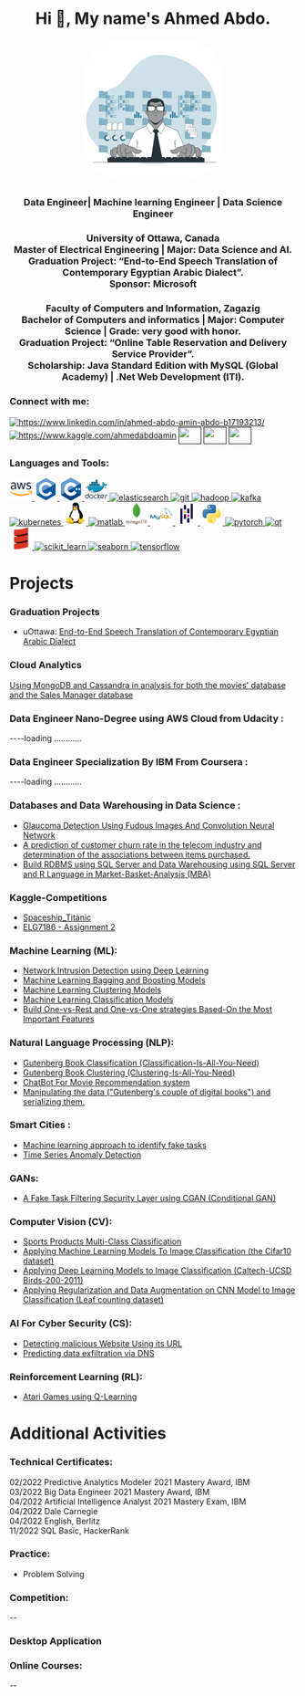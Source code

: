 <h1 align="center">Hi 👋, My name's Ahmed Abdo.</h1>
<div id="header" align="center">
  <img src=".\Images_pre\Data.gif" width="250" style="border-radius:31%"/>
</div>
<h3 align="center"> Data Engineer| Machine learning Engineer | Data Science Engineer</h3>
<h3 align="center"> 
<strong>University of Ottawa, Canada</strong><br/>
	Master of Electrical Engineering | Major: Data Science and AI. <br/>
	Graduation Project: “End-to-End Speech Translation of Contemporary Egyptian Arabic Dialect”.<br/>
	Sponsor: Microsoft
</h3>
<h3 align="center"> 
<strong>Faculty of Computers and Information, Zagazig</strong><br/>
	Bachelor of Computers and informatics | Major: Computer Science | Grade: very good with honor. <br/>
	Graduation Project: “Online Table Reservation and Delivery Service Provider”.<br/>
      Scholarship: Java Standard Edition with MySQL (Global Academy) | .Net Web Development (ITI).
</h3>

<h3 align="left">Connect with me:</h3>
<p align="left"> 
<a href="https://www.linkedin.com/in/ahmed-abdo-amin-abdo-b17193213/" target="blank"><img align="center" src="https://raw.githubusercontent.com/rahuldkjain/github-profile-readme-generator/master/src/images/icons/Social/linked-in-alt.svg" alt="https://www.linkedin.com/in/ahmed-abdo-amin-abdo-b17193213/" height="30" width="40" /></a>
<a href="https://www.kaggle.com/ahmedabdoamin" target="blank"><img align="center" src="https://raw.githubusercontent.com/rahuldkjain/github-profile-readme-generator/master/src/images/icons/Social/kaggle.svg" alt="https://www.kaggle.com/ahmedabdoamin" height="30" width="40" /></a>
<a href="" target="blank"><img align="center" src="https://raw.githubusercontent.com/rahuldkjain/github-profile-readme-generator/master/src/images/icons/Social/hackerrank.svg" alt="" height="30" width="40" /></a>
<a href="" target="blank"><img align="center" src="https://raw.githubusercontent.com/rahuldkjain/github-profile-readme-generator/master/src/images/icons/Social/codeforces.svg" alt="" height="30" width="40" /></a>
<a href="" target="blank"><img align="center" src="https://raw.githubusercontent.com/rahuldkjain/github-profile-readme-generator/master/src/images/icons/Social/leet-code.svg" alt="" height="30" width="40" /></a>
</p>

<h3 align="left">Languages and Tools:</h3>
<p align="left"> <a href="https://aws.amazon.com" target="_blank" rel="noreferrer"> <img src="https://raw.githubusercontent.com/devicons/devicon/master/icons/amazonwebservices/amazonwebservices-original-wordmark.svg" alt="aws" width="40" height="40"/> </a> <a href="https://www.cprogramming.com/" target="_blank" rel="noreferrer"> <img src="https://raw.githubusercontent.com/devicons/devicon/master/icons/c/c-original.svg" alt="c" width="40" height="40"/> </a> <a href="https://www.w3schools.com/cpp/" target="_blank" rel="noreferrer"> <img src="https://raw.githubusercontent.com/devicons/devicon/master/icons/cplusplus/cplusplus-original.svg" alt="cplusplus" width="40" height="40"/> </a> <a href="https://www.docker.com/" target="_blank" rel="noreferrer"> <img src="https://raw.githubusercontent.com/devicons/devicon/master/icons/docker/docker-original-wordmark.svg" alt="docker" width="40" height="40"/> </a> <a href="https://www.elastic.co" target="_blank" rel="noreferrer"> <img src="https://www.vectorlogo.zone/logos/elastic/elastic-icon.svg" alt="elasticsearch" width="40" height="40"/> </a> <a href="https://git-scm.com/" target="_blank" rel="noreferrer"> <img src="https://www.vectorlogo.zone/logos/git-scm/git-scm-icon.svg" alt="git" width="40" height="40"/> </a> <a href="https://hadoop.apache.org/" target="_blank" rel="noreferrer"> <img src="https://www.vectorlogo.zone/logos/apache_hadoop/apache_hadoop-icon.svg" alt="hadoop" width="40" height="40"/> </a> <a href="https://kafka.apache.org/" target="_blank" rel="noreferrer"> <img src="https://www.vectorlogo.zone/logos/apache_kafka/apache_kafka-icon.svg" alt="kafka" width="40" height="40"/> </a> <a href="https://kubernetes.io" target="_blank" rel="noreferrer"> <img src="https://www.vectorlogo.zone/logos/kubernetes/kubernetes-icon.svg" alt="kubernetes" width="40" height="40"/> </a> <a href="https://www.linux.org/" target="_blank" rel="noreferrer"> <img src="https://raw.githubusercontent.com/devicons/devicon/master/icons/linux/linux-original.svg" alt="linux" width="40" height="40"/> </a> <a href="https://www.mathworks.com/" target="_blank" rel="noreferrer"> <img src="https://upload.wikimedia.org/wikipedia/commons/2/21/Matlab_Logo.png" alt="matlab" width="40" height="40"/> </a> <a href="https://www.mongodb.com/" target="_blank" rel="noreferrer"> <img src="https://raw.githubusercontent.com/devicons/devicon/master/icons/mongodb/mongodb-original-wordmark.svg" alt="mongodb" width="40" height="40"/> </a> <a href="https://www.mysql.com/" target="_blank" rel="noreferrer"> <img src="https://raw.githubusercontent.com/devicons/devicon/master/icons/mysql/mysql-original-wordmark.svg" alt="mysql" width="40" height="40"/> </a> <a href="https://pandas.pydata.org/" target="_blank" rel="noreferrer"> <img src="https://raw.githubusercontent.com/devicons/devicon/2ae2a900d2f041da66e950e4d48052658d850630/icons/pandas/pandas-original.svg" alt="pandas" width="40" height="40"/> </a> <a href="https://www.python.org" target="_blank" rel="noreferrer"> <img src="https://raw.githubusercontent.com/devicons/devicon/master/icons/python/python-original.svg" alt="python" width="40" height="40"/> </a> <a href="https://pytorch.org/" target="_blank" rel="noreferrer"> <img src="https://www.vectorlogo.zone/logos/pytorch/pytorch-icon.svg" alt="pytorch" width="40" height="40"/> </a> <a href="https://www.qt.io/" target="_blank" rel="noreferrer"> <img src="https://upload.wikimedia.org/wikipedia/commons/0/0b/Qt_logo_2016.svg" alt="qt" width="40" height="40"/> </a> <a href="https://www.scala-lang.org" target="_blank" rel="noreferrer"> <img src="https://raw.githubusercontent.com/devicons/devicon/master/icons/scala/scala-original.svg" alt="scala" width="40" height="40"/> </a> <a href="https://scikit-learn.org/" target="_blank" rel="noreferrer"> <img src="https://upload.wikimedia.org/wikipedia/commons/0/05/Scikit_learn_logo_small.svg" alt="scikit_learn" width="40" height="40"/> </a> <a href="https://seaborn.pydata.org/" target="_blank" rel="noreferrer"> <img src="https://seaborn.pydata.org/_images/logo-mark-lightbg.svg" alt="seaborn" width="40" height="40"/> </a> <a href="https://www.tensorflow.org" target="_blank" rel="noreferrer"> <img src="https://www.vectorlogo.zone/logos/tensorflow/tensorflow-icon.svg" alt="tensorflow" width="40" height="40"/> </a> </p>

# Projects
### Graduation Projects
- uOttawa:
[End-to-End Speech Translation of Contemporary Egyptian Arabic Dialect](https://github.com/Ahmed-Abdo-Amin/End-to-EndSpeechTranslationofContemporaryEgyptianArabicDialect1)

### Cloud Analytics
[Using MongoDB and Cassandra in analysis for both the movies' database and the Sales Manager database](https://github.com/Ahmed-Abdo-Amin/UsingMongoDBandCassandrainanalysisforboththemoviesdatabaseandtheSalesManagerdatabase)

### Data Engineer Nano-Degree using AWS Cloud from Udacity :
----loading ............
 
### Data Engineer Specialization By IBM From Coursera :
----loading ............
  

### Databases and Data Warehousing in Data Science :
- [Glaucoma Detection Using Fudous Images And Convolution Neural Network](https://github.com/Ahmed-Abdo-Amin/Glaucoma_Detection_Using_Fudous_Images_And_Convolution_Neural_Network)
- [A prediction of customer churn rate in the telecom industry and determination of the associations between items purchased.](https://github.com/Ahmed-Abdo-Amin/A_prediction_of_customer_churn_rate_and_-the_associations_between_items_purchased)
- [Build RDBMS using SQL Server and Data Warehousing using SQL Server and R Language in Market-Basket-Analysis (MBA)](https://github.com/Ahmed-Abdo-Amin/RDBMS-SQLData-Warehousing-OLAP)

### Kaggle-Competitions
- [Spaceship_Titanic](https://github.com/Ahmed-Abdo-Amin/Kaggle-Competitions/tree/main/Spaceship_Titanic)
- [ELG7186 - Assignment 2](https://www.kaggle.com/competitions/assignment-2-binary-classifier/leaderboard)

### Machine Learning (ML):
- [Network Intrusion Detection using Deep Learning](https://github.com/Ahmed-Abdo-Amin/Machine_learning_Project_Detect_anomalies_using_Deep_learning-main)
- [Machine Learning Bagging and Boosting Models](https://github.com/Ahmed-Abdo-Amin/Machine-learning-Bagging-and-Boosting-models-Fourth_assignment-main)
- [Machine Learning Clustering Models](https://github.com/Ahmed-Abdo-Amin/Machine-learning-Clustering-models-Third_assignment-main)
- [Machine Learning Classification Models](https://github.com/Ahmed-Abdo-Amin/-Machine-learning-Classification-models-Second_assignment-main)
- [Build One-vs-Rest and One-vs-One strategies Based-On the Most Important Features](https://github.com/Ahmed-Abdo-Amin/Machine-learning-OVR-vs-OVO-First_assignment-main)

### Natural Language Processing (NLP):
- [Gutenberg Book Classification (Classification-Is-All-You-Need)](https://github.com/Ahmed-Abdo-Amin/Text_Classification_The_Gutenbergs-_books)
- [Gutenberg Book Clustering (Clustering-Is-All-You-Need)](https://github.com/Ahmed-Abdo-Amin/Text_Clustering_The_Gutenbergs-_books)
- [ChatBot For Movie Recommendation system](https://github.com/Ahmed-Abdo-Amin/Movie_Recommendation_system)
- [Manipulating the data ("Gutenberg's couple of digital books") and serializing them.](https://github.com/Ahmed-Abdo-Amin/TextDataPartitioning)

### Smart Cities :
- [Machine learning approach to identify fake tasks](https://github.com/Ahmed-Abdo-Amin/machine-learning-ML-approaches-to-identify-fake-tasks-main)
- [Time Series Anomaly Detection](https://github.com/Ahmed-Abdo-Amin/Time_Series_Anomaly_Detection-main)

### GANs:
- [A Fake Task Filtering Security Layer using CGAN (Conditional GAN)](https://github.com/Ahmed-Abdo-Amin/A-Fake-Task-Filtering-Security-Layer-using-CGAN-Conditional-GAN)

### Computer Vision (CV):
- [Sports Products Multi-Class Classification](https://github.com/Ahmed-Abdo-Amin/SportsProductsMulti-ClassClassification)
- [Applying Machine Learning Models To Image Classification (the Cifar10 dataset)](https://github.com/Ahmed-Abdo-Amin/ApplyingMachineLearningModelsToImageClassification)
- [Applying Deep Learning Models to Image Classification (Caltech-UCSD Birds-200-2011)](https://github.com/Ahmed-Abdo-Amin/ApplyingDeepLearningModelsToImageClassification)
- [Applying Regularization and Data Augmentation on CNN Model to Image Classification (Leaf counting dataset)](https://github.com/Ahmed-Abdo-Amin/ApplyingRegularization-DataAugmentationOnCNNModelToImageClassification)

### AI For Cyber Security (CS):
- [Detecting malicious Website Using its URL](https://github.com/Ahmed-Abdo-Amin/DetectingmaliciousWebsiteUsingitsURL1)
- [Predicting data exfiltration via DNS](https://github.com/Ahmed-Abdo-Amin/PredictingdataexfiltrationviaDNS)

### Reinforcement Learning (RL):
- [Atari Games using Q-Learning](https://github.com/Ahmed-Abdo-Amin/Atari_Games_using_Q-Learning_ReinforcementLearning)

# Additional Activities
### Technical Certificates:
02/2022 Predictive Analytics Modeler 2021 Mastery Award, IBM <br/>
03/2022 Big Data Engineer 2021 Mastery Award, IBM<br/>
04/2022 Artificial Intelligence Analyst 2021 Mastery Exam, IBM<br/>
04/2022 Dale Carnegie<br/>
04/2022 English, Berlitz<br/>
11/2022 SQL Basic, HackerRank<br/>
### Practice:
- Problem Solving  
### Competition:
--
### Desktop Application
### Online Courses:
--
